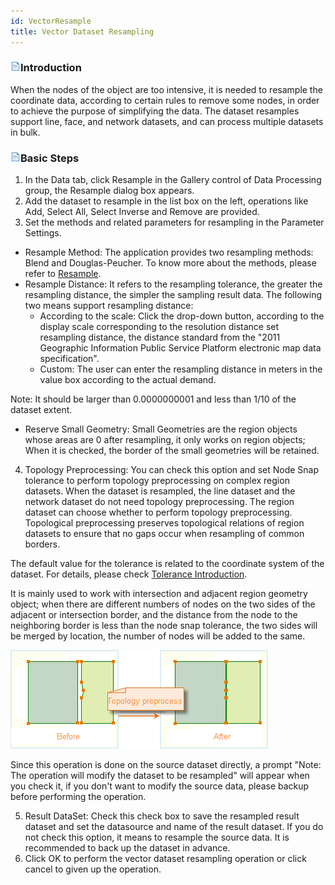 ```yaml
---
id: VectorResample
title: Vector Dataset Resampling
---
```

### ![](../../img/read.gif)Introduction

When the nodes of the object are too intensive, it is needed to resample the coordinate data, according to certain rules to remove some nodes, in order to achieve the purpose of simplifying the data. The dataset resamples support line, face, and network datasets, and can process multiple datasets in bulk.

### ![](../../img/read.gif)Basic Steps

  1. In the Data tab, click Resample in the Gallery control of Data Processing group, the Resample dialog box appears.
  2. Add the dataset to resample in the list box on the left, operations like Add, Select All, Select Inverse and Remove are provided.
  3. Set the methods and related parameters for resampling in the Parameter Settings. 
  * Resample Method: The application provides two resampling methods: Blend and Douglas-Peucher. To know more about the methods, please refer to [Resample](../Objects\\EditObjects\\ReSampleIntro.htm).
  * Resample Distance: It refers to the resampling tolerance, the greater the resampling distance, the simpler the sampling result data. The following two means support resampling distance: 
    * According to the scale: Click the drop-down button, according to the display scale corresponding to the resolution distance set resampling distance, the distance standard from the "2011 Geographic Information Public Service Platform electronic map data specification". 
    * Custom: The user can enter the resampling distance in meters in the value box according to the actual demand.

Note: It should be larger than 0.0000000001 and less than 1/10 of the dataset extent.

  * Reserve Small Geometry: Small Geometries are the region objects whose areas are 0 after resampling, it only works on region objects; When it is checked, the border of the small geometries will be retained.
  4. Topology Preprocessing: You can check this option and set Node Snap tolerance to perform topology preprocessing on complex region datasets. When the dataset is resampled, the line dataset and the network dataset do not need topology preprocessing. The region dataset can choose whether to perform topology preprocessing. Topological preprocessing preserves topological relations of region datasets to ensure that no gaps occur when resampling of common borders. 

The default value for the tolerance is related to the coordinate system of the
dataset. For details, please check [Tolerance Introduction](../Tolerance.htm).

It is mainly used to work with intersection and adjacent region geometry object; when there are different numbers of nodes on the two sides of the adjacent or intersection border, and the distance from the node to the neighboring border is less than the node snap tolerance, the two sides will be merged by location, the number of nodes will be added to the same.

![](img-en/nodesnap_ch.png)
  
Since this operation is done on the source dataset directly, a prompt "Note: The operation will modify the dataset to be resampled" will appear when you check it, if you don't want to modify the source data, please backup before performing the operation.

  5. Result DataSet: Check this check box to save the resampled result dataset and set the datasource and name of the result dataset. If you do not check this option, it means to resample the source data. It is recommended to back up the dataset in advance.
  6. Click OK to perform the vector dataset resampling operation or click cancel to given up the operation.